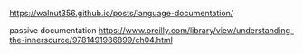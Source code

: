 https://walnut356.github.io/posts/language-documentation/

passive documentation
https://www.oreilly.com/library/view/understanding-the-innersource/9781491986899/ch04.html